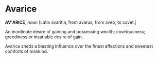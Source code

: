 # Avarice

**AV'ARICE**, _noun_ \[Latin avaritia, from avarus, from aveo, to covet.\]

An inordinate desire of gaining and possessing wealth; covetousness; greediness or insatiable desire of gain.

Avarice sheds a blasting influence over the finest affections and sweetest comforts of mankind.